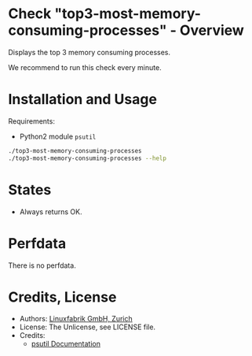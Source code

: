 # Check "top3-most-memory-consuming-processes" - Overview

Displays the top 3 memory consuming processes.

We recommend to run this check every minute.


# Installation and Usage

Requirements:
* Python2 module `psutil`

```bash
./top3-most-memory-consuming-processes
./top3-most-memory-consuming-processes --help
```


# States

* Always returns OK.


# Perfdata

There is no perfdata.


# Credits, License

* Authors: [Linuxfabrik GmbH, Zurich](https://www.linuxfabrik.ch)
* License: The Unlicense, see LICENSE file.
* Credits:
  - [psutil Documentation](https://psutil.readthedocs.io/en/latest/)